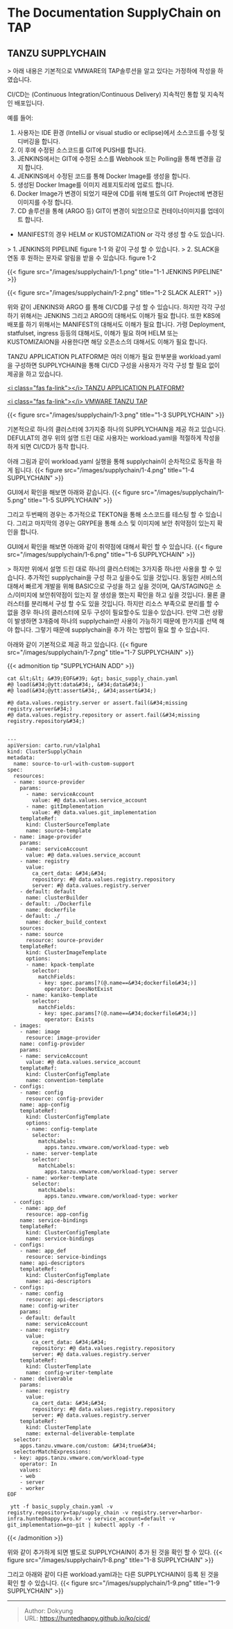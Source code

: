 # The Documentation SupplyChain on TAP


## TANZU SUPPLYCHAIN
&gt; 아래 내용은 기본적으로 VMWARE의 TAP솔루션을 알고 있다는 가정하에 작성을 하였습니다.

CI/CD는 (Continuous Integration/Continuous Delivery) 지속적인 통합 및 지속적인 배포입니다. 

예를 들어: 
1. 사용자는 IDE 환경 (IntelliJ or visual studio or eclipse)에서 소스코드를 수정 및 디버깅을 합니다. 
2. 이 후에 수정된 소스코드를 GIT에 PUSH를 합니다. 
3. JENKINS에서는 GIT에 수정된 소스를 Webhook 또는 Polling을 통해 변경을 감지 합니다.
4. JENKINS에서 수정된 코드를 통해 Docker Image를 생성을 합니다.
5. 생성된 Docker Image를 이미지 레포지토리에 업로드 합니다.
6. Docker Image가 변경이 되었기 때문에 CD를 위해 별도의 GIT Project에 변경된 이미지를 수정 합니다.
7. CD 솔루션을 통해 (ARGO 등) GIT이 변경이 되었으므로 컨테이너이미지를 업데이트 합니다.

* MANIFEST의 경우 HELM or KUSTOMIZATION or 각각 생성 할 수도 있습니다. 

&gt; 1. JENKINS의 PIPELINE figure 1-1 와 같이 구성 할 수 있습니다. 
&gt; 2. SLACK을 연동 후 원하는 문자로 알림을 받을 수 있습니다. figure 1-2

{{&lt; figure src=&#34;/images/supplychain/1-1.png&#34; title=&#34;1-1 JENKINS PIPELINE&#34; &gt;}}

{{&lt; figure src=&#34;/images/supplychain/1-2.png&#34; title=&#34;1-2 SLACK ALERT&#34; &gt;}}

위와 같이 JENKINS와 ARGO 를 통해 CI/CD를 구성 할 수 있습니다. 하지만 각각 구성하기 위해서는 JENKINS 그리고 ARGO의 대해서도 이해가 필요 합니다. 또한 K8S에 배포를 하기 위해서는 MANIFEST의 대해서도 이해가 필요 합니다. 가령 Deployment, statfulset, ingress 등등의 대해서도, 이해가 필요 하며 HELM 또는 KUSTOMIZAION을 사용한다면 해당 오픈소스의 대해서도 이해가 필요 합니다.

TANZU APPLICATION PLATFORM은 여러 이해가 필요 한부분을 workload.yaml을 구성하면 SUPPLYCHAIN을 통해 CI/CD 구성을 사용자가 각각 구성 할 필요 없이 제공을 하고 있습니다. 


[&lt;i class=&#34;fas fa-link&#34;&gt;&lt;/i&gt; TANZU APPLICATION PLATFORM?](https://huntedhappy.github.io/tanzu-application-platform/)

[&lt;i class=&#34;fas fa-link&#34;&gt;&lt;/i&gt; VMWARE TANZU TAP](https://docs.vmware.com/en/VMware-Tanzu-Application-Platform/1.4/tap/overview.html)

{{&lt; figure src=&#34;/images/supplychain/1-3.png&#34; title=&#34;1-3 SUPPLYCHAIN&#34; &gt;}}

기본적으로 하나의 클러스터에 3가지중 하나의 SUPPLYCHAIN을 제공 하고 있습니다. DEFULAT의 경우 위의 설명 드린 대로 사용자는 workload.yaml을 적절하게 작성을 하게 되면 CI/CD가 동작 합니다. 

아래 그림과 같이 workload.yaml 실행을 통해 supplychain이 순차적으로 동작을 하게 됩니다.
{{&lt; figure src=&#34;/images/supplychain/1-4.png&#34; title=&#34;1-4 SUPPLYCHAIN&#34; &gt;}}

GUI에서 확인을 해보면 아래와 같습니다. 
{{&lt; figure src=&#34;/images/supplychain/1-5.png&#34; title=&#34;1-5 SUPPLYCHAIN&#34; &gt;}}

그리고 두번째의 경우는 추가적으로 TEKTON을 통해 소스코드를 테스팅 할 수 있습니다. 
그리고 마지막의 경우는 GRYPE을 통해 소스 및 이미지에 보안 취약점이 있는지 확인을 합니다.

GUI에서 확인을 해보면 아래와 같이 취약점에 대해서 확인 할 수 있습니다.
{{&lt; figure src=&#34;/images/supplychain/1-6.png&#34; title=&#34;1-6 SUPPLYCHAIN&#34; &gt;}}

&gt; 하지만 위에서 설명 드린 대로 하나의 클러스터에는 3가지중 하나만 사용을 할 수 있습니다. 추가적인 supplychain을 구성 하고 싶을수도 있을 것입니다. 동일한 서비스의 대해서 빠르게 개발을 위해 BASIC으로 구성을 하고 싶을 것이며, QA/STAGING은 소스/이미지에 보안취약점이 있는지 잘 생성을 했는지 확인을 하고 싶을 것입니다. 물론 클러스터를 분리해서 구성 할 수도 있을 것입니다. 하지만 리소스 부족으로 분리를 할 수 없을 경우 하나의 클러스터에 모두 구성이 필요할수도 있을수 있습니다. 만약 그런 상황이 발생하면 3개중에 하나의 supplychain만 사용이 가능하기 때문에 한가지를 선택 해야 합니다. 그렇기 때문에 supplychain을 추가 하는 방법이 필요 할 수 있습니다. 

아래와 같이 기본적으로 제공 하고 있습니다. 
{{&lt; figure src=&#34;/images/supplychain/1-7.png&#34; title=&#34;1-7 SUPPLYCHAIN&#34; &gt;}}


{{&lt; admonition tip &#34;SUPPLYCHAIN ADD&#34; &gt;}}
```shell
cat &lt;&lt; &#39;EOF&#39; &gt; basic_supply_chain.yaml
#@ load(&#34;@ytt:data&#34;, &#34;data&#34;)
#@ load(&#34;@ytt:assert&#34;, &#34;assert&#34;)

#@ data.values.registry.server or assert.fail(&#34;missing registry.server&#34;)
#@ data.values.registry.repository or assert.fail(&#34;missing registry.repository&#34;)


---
apiVersion: carto.run/v1alpha1
kind: ClusterSupplyChain
metadata:
  name: source-to-url-with-custom-support
spec:
  resources:
  - name: source-provider
    params:
      - name: serviceAccount
        value: #@ data.values.service_account
      - name: gitImplementation
        value: #@ data.values.git_implementation
    templateRef:
      kind: ClusterSourceTemplate
      name: source-template
  - name: image-provider
    params:
    - name: serviceAccount
      value: #@ data.values.service_account
    - name: registry
      value:
        ca_cert_data: &#34;&#34;
        repository: #@ data.values.registry.repository
        server: #@ data.values.registry.server
    - default: default
      name: clusterBuilder
    - default: ./Dockerfile
      name: dockerfile
    - default: ./
      name: docker_build_context
    sources:
    - name: source
      resource: source-provider
    templateRef:
      kind: ClusterImageTemplate
      options:
      - name: kpack-template
        selector:
          matchFields:
          - key: spec.params[?(@.name==&#34;dockerfile&#34;)]
            operator: DoesNotExist
      - name: kaniko-template
        selector:
          matchFields:
          - key: spec.params[?(@.name==&#34;dockerfile&#34;)]
            operator: Exists
  - images:
    - name: image
      resource: image-provider
    name: config-provider
    params:
    - name: serviceAccount
      value: #@ data.values.service_account
    templateRef:
      kind: ClusterConfigTemplate
      name: convention-template
  - configs:
    - name: config
      resource: config-provider
    name: app-config
    templateRef:
      kind: ClusterConfigTemplate
      options:
      - name: config-template
        selector:
          matchLabels:
            apps.tanzu.vmware.com/workload-type: web
      - name: server-template
        selector:
          matchLabels:
            apps.tanzu.vmware.com/workload-type: server
      - name: worker-template
        selector:
          matchLabels:
            apps.tanzu.vmware.com/workload-type: worker
  - configs:
    - name: app_def
      resource: app-config
    name: service-bindings
    templateRef:
      kind: ClusterConfigTemplate
      name: service-bindings
  - configs:
    - name: app_def
      resource: service-bindings
    name: api-descriptors
    templateRef:
      kind: ClusterConfigTemplate
      name: api-descriptors
  - configs:
    - name: config
      resource: api-descriptors
    name: config-writer
    params:
    - default: default
      name: serviceAccount
    - name: registry
      value:
        ca_cert_data: &#34;&#34;
        repository: #@ data.values.registry.repository
        server: #@ data.values.registry.server
    templateRef:
      kind: ClusterTemplate
      name: config-writer-template
  - name: deliverable
    params:
    - name: registry
      value:
        ca_cert_data: &#34;&#34;
        repository: #@ data.values.registry.repository
        server: #@ data.values.registry.server
    templateRef:
      kind: ClusterTemplate
      name: external-deliverable-template
  selector:
    apps.tanzu.vmware.com/custom: &#34;true&#34;
  selectorMatchExpressions:
  - key: apps.tanzu.vmware.com/workload-type
    operator: In
    values:
    - web
    - server
    - worker
EOF

 ytt -f basic_supply_chain.yaml -v registry.repository=tap/supply_chain -v registry.server=harbor-infra.huntedhappy.kro.kr -v service_account=default -v git_implementation=go-git | kubectl apply -f -
```
{{&lt; /admonition &gt;}}

위와 같이 추가하게 되면 별도로 SUPPLYCHAIN이 추가 된 것을 확인 할 수 있다. 
{{&lt; figure src=&#34;/images/supplychain/1-8.png&#34; title=&#34;1-8 SUPPLYCHAIN&#34; &gt;}}


그리고 아래와 같이 다른 workload.yaml과는 다른 SUPPLYCHAIN이 등록 된 것을 확인 할 수 있습니다. 
{{&lt; figure src=&#34;/images/supplychain/1-9.png&#34; title=&#34;1-9 SUPPLYCHAIN&#34; &gt;}}

---

> Author: Dokyung  
> URL: https://huntedhappy.github.io/ko/cicd/  

